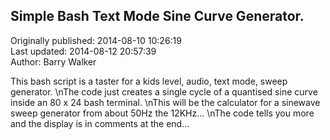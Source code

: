 ## Simple Bash Text Mode Sine Curve Generator.  
Originally published: 2014-08-10 10:26:19  
Last updated: 2014-08-12 20:57:39  
Author: Barry Walker  
  
This bash script is a taster for a kids level, audio, text mode, sweep generator.\nThe code just creates a single cycle of a quantised sine curve inside an 80 x 24 bash terminal.\nThis will be the calculator for a sinewave sweep generator from about 50Hz the 12KHz...\nThe code tells you more and the display is in comments at the end...
